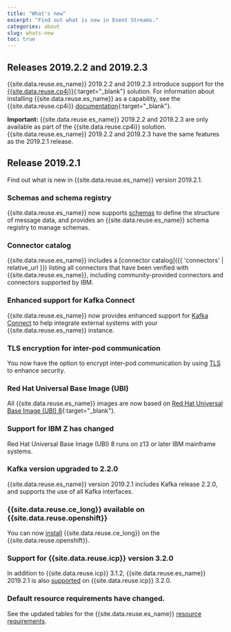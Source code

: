 ```yaml
---
title: "What's new"
excerpt: "Find out what is new in Event Streams."
categories: about
slug: whats-new
toc: true
---
```


## Releases 2019.2.2 and 2019.2.3

{{site.data.reuse.es_name}} 2019.2.2 and 2019.2.3 introduce support for the [{{site.data.reuse.cp4i}}](https://www.ibm.com/support/knowledgecenter/SSGT7J_19.3/welcome.html){:target="_blank"} solution. For information about installing {{site.data.reuse.es_name}} as a capability, see the {{site.data.reuse.cp4i}} [documentation](https://www.ibm.com/support/knowledgecenter/SSGT7J_19.3/install/install_event_streams.html){:target="_blank"}.

**Important:** {{site.data.reuse.es_name}} 2019.2.2 and 2019.2.3 are only available as part of the {{site.data.reuse.cp4i}} solution. {{site.data.reuse.es_name}} 2019.2.2 and 2019.2.3 have the same features as the 2019.2.1 release.

## Release 2019.2.1

Find out what is new in {{site.data.reuse.es_name}} version 2019.2.1.

### Schemas and schema registry

{{site.data.reuse.es_name}} now supports [schemas](../../schemas/overview/) to define the structure of message data, and provides an {{site.data.reuse.es_name}} schema registry to manage schemas.

### Connector catalog

{{site.data.reuse.es_name}} includes a [connector catalog]({{ 'connectors' | relative_url }}) listing all connectors that have been verified with {{site.data.reuse.es_name}}, including  community-provided connectors and connectors supported by IBM.

### Enhanced support for Kafka Connect

{{site.data.reuse.es_name}} now provides enhanced support for [Kafka Connect](../../connecting/connectors/) to help integrate external systems with your {{site.data.reuse.es_name}} instance.

### TLS encryption for inter-pod communication

You now have the option to encrypt inter-pod communication by using [TLS](../../installing/planning/#securing-communication-between-pods) to enhance security.

### Red Hat Universal Base Image (UBI)

All {{site.data.reuse.es_name}} images are now based on [Red Hat Universal Base Image (UBI) 8](https://www.redhat.com/en/blog/introducing-red-hat-universal-base-image){:target="_blank"}.

### Support for IBM Z has changed
Red Hat Universal Base Image (UBI) 8 runs on z13 or later IBM mainframe systems.

### Kafka version upgraded to 2.2.0

{{site.data.reuse.es_name}} version 2019.2.1 includes Kafka release 2.2.0, and supports the use of all Kafka interfaces.

### {{site.data.reuse.ce_long}} available on {{site.data.reuse.openshift}}

You can now [install](../../installing/trying-out/) {{site.data.reuse.ce_long}} on the {{site.data.reuse.openshift}}.

### Support for {{site.data.reuse.icp}} version 3.2.0

In addition to {{site.data.reuse.icp}} 3.1.2, {{site.data.reuse.es_name}} 2019.2.1 is also [supported](../../installing/prerequisites/#container-environment) on {{site.data.reuse.icp}} 3.2.0.

### Default resource requirements have changed.

See the updated tables for the {{site.data.reuse.es_name}} [resource requirements](../../installing/prerequisites/#helm-resource-requirements).
